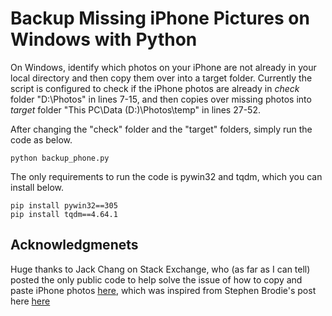 # Backup Missing iPhone Pictures on Windows with Python

On Windows, identify which photos on your iPhone are not already in your local directory and then copy them over into a target folder. Currently the script is configured to check if the iPhone photos are already in *check* folder "D:\Photos" in lines 7-15, and then copies over missing photos into *target* folder "This PC\Data (D:)\Photos\temp" in lines 27-52.

After changing the "check" folder and the "target" folders, simply run the code as below.
	
	python backup_phone.py



The only requirements to run the code is pywin32 and tqdm, which you can install below. 

	pip install pywin32==305
	pip install tqdm==4.64.1


## Acknowledgmenets
Huge thanks to Jack Chang on Stack Exchange, who (as far as I can tell) posted the only public code to help solve the issue of how to copy and paste iPhone photos [here](https://stackoverflow.com/a/72842087), which was inspired from Stephen Brodie's post here [here](https://stackoverflow.com/a/65825617)
